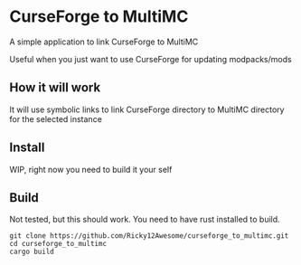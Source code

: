 # CurseForge to MultiMC

A simple application to link CurseForge to MultiMC 

Useful when you just want to use CurseForge for updating modpacks/mods

How it will work
----------------
It will use symbolic links to link CurseForge directory to MultiMC directory
for the selected instance

Install
-------
WIP, right now you need to build it your self

Build
-----
Not tested, but this should work.
You need to have rust installed to build.
```
git clone https://github.com/Ricky12Awesome/curseforge_to_multimc.git
cd curseforge_to_multimc
cargo build
```